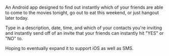 An Android app designed to find out instantly which of your friends are able to come to the movies tonight, go out to eat this weekend, or just hangout later today.

Type in a description, date, time, and which of your contacts you're inviting and instantly send off of an invite that your friends can instantly hit "YES" or "NO" to.

Hoping to eventually expand it to support iOS as well as SMS.
